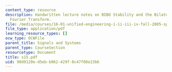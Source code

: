 ```yaml
---
content_type: resource
description: Handwritten lecture notes on BIBO Stability and the Bilateral LT, The
  Fourier Transform.
file: /media/courses/16-01-unified-engineering-i-ii-iii-iv-fall-2005-spring-2006/90d9120ed5ebb062429f0c47f08e23b6_s15.pdf
file_type: application/pdf
learning_resource_types: []
ocw_type: OCWFile
parent_title: Signals and Systems
parent_type: CourseSection
resourcetype: Document
title: s15.pdf
uid: 90d9120e-d5eb-b062-429f-0c47f08e23b6
---
```

